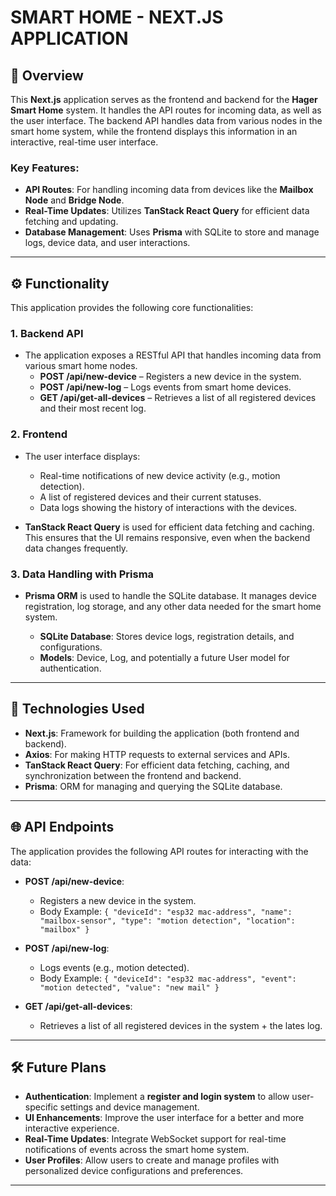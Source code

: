 # SMART HOME - NEXT.JS APPLICATION

## 📖 Overview  
This **Next.js** application serves as the frontend and backend for the **Hager Smart Home** system. It handles the API routes for incoming data, as well as the user interface. The backend API handles data from various nodes in the smart home system, while the frontend displays this information in an interactive, real-time user interface.

### **Key Features:**
- **API Routes**: For handling incoming data from devices like the **Mailbox Node** and **Bridge Node**.
- **Real-Time Updates**: Utilizes **TanStack React Query** for efficient data fetching and updating.
- **Database Management**: Uses **Prisma** with SQLite to store and manage logs, device data, and user interactions.

---

## ⚙️ Functionality  
This application provides the following core functionalities:

### 1. **Backend API**  
- The application exposes a RESTful API that handles incoming data from various smart home nodes.
  - **POST /api/new-device** – Registers a new device in the system.
  - **POST /api/new-log** – Logs events from smart home devices.
  - **GET /api/get-all-devices** – Retrieves a list of all registered devices and their most recent log.
  

### 2. **Frontend**  
- The user interface displays:
  - Real-time notifications of new device activity (e.g., motion detection).
  - A list of registered devices and their current statuses.
  - Data logs showing the history of interactions with the devices.
  
- **TanStack React Query** is used for efficient data fetching and caching. This ensures that the UI remains responsive, even when the backend data changes frequently.

### 3. **Data Handling with Prisma**  
- **Prisma ORM** is used to handle the SQLite database. It manages device registration, log storage, and any other data needed for the smart home system.
  
  - **SQLite Database**: Stores device logs, registration details, and configurations.
  - **Models**: Device, Log, and potentially a future User model for authentication.

---

## 🔩 Technologies Used  
- **Next.js**: Framework for building the application (both frontend and backend).
- **Axios**: For making HTTP requests to external services and APIs.
- **TanStack React Query**: For efficient data fetching, caching, and synchronization between the frontend and backend.
- **Prisma**: ORM for managing and querying the SQLite database.

---

## 🌐 API Endpoints  
The application provides the following API routes for interacting with the data:

- **POST /api/new-device**:  
  - Registers a new device in the system.  
  - Body Example: `{ "deviceId": "esp32 mac-address", "name": "mailbox-sensor", "type": "motion detection", "location": "mailbox" }`
  
- **POST /api/new-log**:  
  - Logs events (e.g., motion detected).  
  - Body Example: `{ "deviceId": "esp32 mac-address", "event": "motion detected", "value": "new mail" }`

- **GET /api/get-all-devices**:  
  - Retrieves a list of all registered devices in the system + the lates log.

---

## 🛠️ Future Plans  
- **Authentication**: Implement a **register and login system** to allow user-specific settings and device management.
- **UI Enhancements**: Improve the user interface for a better and more interactive experience.
- **Real-Time Updates**: Integrate WebSocket support for real-time notifications of events across the smart home system.
- **User Profiles**: Allow users to create and manage profiles with personalized device configurations and preferences.

---